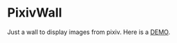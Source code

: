 PixivWall
=========

Just a wall to display images from pixiv. Here is a [DEMO](http://rakuen.thec.me/).